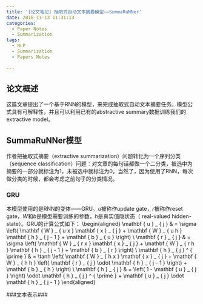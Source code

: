 ```yaml
---
title: '[论文笔记] 抽取式自动文本摘要模型——SummaRuNNer'
date: 2018-11-13 11:31:13
categories: 
  - Paper Notes
  - Summarization
tags:
  - NLP
  - Summarization
  - Papers Notes
 
---
```


## 论文概述 ##
这篇文章提出了一个基于RNN的模型，来完成抽取式自动文本摘要任务。模型公式具有可解释性，并且可以利用已有的abstractive summary数据训练我们的extractive model。

<!-- more --> 
  

## SummaRuNNer模型 ##
作者把抽取式摘要（extractive summarization）问题转化为一个序列分类（sequence classification）问题：对文章的每句话都做一个二分类，被选中为摘要的一部分就标注为1，未被选中就标注为0。当然了，因为使用了RNN，每次做分类的时候，都会考虑之前句子的分类情况。 
### GRU ###
本模型使用的是RNN的变体——GRU。$u$被称作update gate，$r$被称作reset gate，$W$和$b$是模型需要训练的参数，$h$是真实值隐状态（ real-valued hidden-state）。GRU的计算公式如下：
\begin{aligned} \mathbf { u } _ { j } & = \sigma \left( \mathbf { W } _ { u x } \mathbf { x } _ { j } + \mathbf { W } _ { u h } \mathbf { h } _ { j - 1 } + \mathbf { b } _ { u } \right) \\ \mathbf { r } _ { j } & = \sigma \left( \mathbf { W } _ { r x } \mathbf { x } _ { j } + \mathbf { W } _ { r h } \mathbf { h } _ { j - 1 } + \mathbf { b } _ { r } \right) \\ \mathbf { h } _ { j } ^ { \prime } & = \tanh \left( \mathbf { W } _ { h x } \mathbf { x } _ { j } + \mathbf { W } _ { h h } \left( \mathbf { r } _ { j } \odot \mathbf { h } _ { j - 1 } \right) + \mathbf { b } _ { h } \right) \\ \mathbf { h } _ { j } & = \left( 1 - \mathbf { u } _ { j } \right) \odot \mathbf { h } _ { j } ^ { \prime } + \mathbf { u } _ { j } \odot \mathbf { h } _ { j - 1 } \end{aligned}

###文本表示###

























